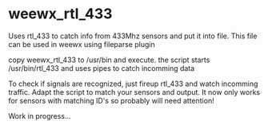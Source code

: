 # weewx_rtl_433
Uses rtl_433 to catch info from 433Mhz sensors and put it into file.
This file can be used in weewx using fileparse plugin

copy weewx_rtl_433 to /usr/bin and execute.
the script starts /usr/bin/rtl_433 and uses pipes to catch incomming data

To check if signals are recognized, just fireup rtl_433 and watch incomming traffic.
Adapt the script to match your sensors and output. It now only works for sensors with matching ID's
so probably will need attention!

Work in progress...
